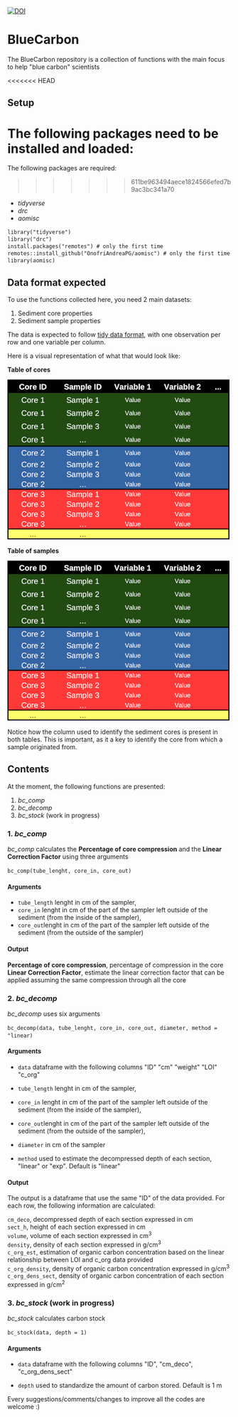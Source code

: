 [![DOI](https://zenodo.org/badge/336005552.svg)](https://zenodo.org/badge/latestdoi/336005552)

# BlueCarbon

The BlueCarbon repository is a collection of functions with the main focus to help "blue carbon" scientists

<<<<<<< HEAD

## Setup
The following packages need to be installed and loaded:
=======
The following packages are required:
>>>>>>> 611be963494aece1824566efed7b9ac3bc341a70
- *tidyverse*
- *drc*
- *aomisc*

```
library("tidyverse")
library("drc")
install.packages("remotes") # only the first time
remotes::install_github("OnofriAndreaPG/aomisc") # only the first time
library(aomisc)
```

## Data format expected

To use the functions collected here, you need 2 main datasets:
1. Sediment core properties
2. Sediment sample properties

The data is expected to follow [tidy data format](https://cran.r-project.org/web/packages/tidyr/vignettes/tidy-data.html), with one observation per row and one variable per column.

Here is a visual representation of what that would look like:

**Table of cores**

![core-table](assets/core-table.png)

**Table of samples**

![sample-table](assets/sample-table.png)

Notice how the column used to identify the sediment cores is present in both tables. This is important, as it a key to identify the core from which a sample originated from.

## Contents

At the moment, the following functions are presented:
1.  *bc_comp*
2.  *bc_decomp*
3.  *bc_stock* (work in progress)

### 1. *bc_comp*

*bc_comp* calculates the **Percentage of core compression** and the **Linear Correction Factor** using three arguments 

`bc_comp(tube_lenght, core_in, core_out)`

#### Arguments

- `tube_length` lenght in cm of the sampler,
- `core_in` lenght in cm of the part of the sampler left outside of the sediment (from the inside of the sampler),
- `core_out`lenght in cm of the part of the sampler left outside of the sediment (from the outside of the sampler)

#### Output

**Percentage of core compression**, percentage of compression in the core      
**Linear Correction Factor**, estimate the linear correction factor that can be applied assuming the same compression through all the core

### 2. *bc_decomp*

*bc_decomp* uses six arguments  

`bc_decomp(data, tube_lenght, core_in, core_out, diameter, method = "linear)`

#### Arguments

- `data` dataframe with the following columns "ID"	"cm"	"weight"	"LOI"	"c_org"

- `tube_length` lenght in cm of the sampler,
- `core_in` lenght in cm of the part of the sampler left outside of the sediment (from the inside of the sampler),
- `core_out`lenght in cm of the part of the sampler left outside of the sediment (from the outside of the sampler),
- `diameter` in cm of the sampler
- `method` used to estimate the decompressed depth of each section, "linear" or "exp". Default is "linear"

#### Output

The output is a dataframe that use the same "ID" of the data provided. For each row, the following information are calculated: 

`cm_deco`, decompressed depth of each section expressed in cm    
`sect_h`, height of each section expressed in cm     
`volume`, volume of each section expressed in cm<sup>3</sup>   
`density`, density of each section expressed in g/cm<sup>3</sup>     
`c_org_est`, estimation of organic carbon concentration based on the linear relationship between LOI and c_org data provided       
`c_org_density`, density of organic carbon concentration expressed in g/cm<sup>3</sup>           
`c_org_dens_sect`, density of organic carbon concentration of each section expressed in g/cm<sup>2</sup>      

### 3. *bc_stock* (work in progress)

*bc_stock* calculates carbon stock 

`bc_stock(data, depth = 1)`

#### Arguments

- `data` dataframe with the following columns "ID", "cm_deco", "c_org_dens_sect"     

- `depth` used to standardize the amount of carbon stored. Default is 1 m

Every suggestions/comments/changes to improve all the codes are welcome :)
